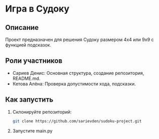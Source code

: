# Игра в Судоку

## Описание
Проект предназначен для решения Судоку размером 4x4 или 9x9 с функцией подсказок.

## Роли участников
- Сариев Денис: Основная структура, создание репозитория, README.md.
- Кетова Алёна: Проверка допустимости хода, подсказки.

## Как запустить
1. Склонируйте репозиторий:
   ```bash
   git clone https://github.com/sarievden/sudoku-project.git
2. Запустите main.py
